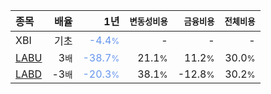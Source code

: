 | **종목** | **배율** | **1년** | **<small>변동성비용</small>** | **<small>금융비용</small>** | **<small>전체비용</small>** |
| :------- | -------: | ------: | --------------: | ------------: | ------------: |
| XBI | 기초 | <span style="color: cornflowerblue">-4.4<small>%</small></span> | - | - | - |
| [LABU](/labu/) | 3<small>배</small> | <span style="color: cornflowerblue">-38.7<small>%</small></span> | 21.1<small>%</small> | 11.2<small>%</small> | 30.0<small>%</small> |
| [LABD](/labd/) | -3<small>배</small> | <span style="color: cornflowerblue">-20.3<small>%</small></span> | 38.1<small>%</small> | -12.8<small>%</small> | 30.2<small>%</small> |